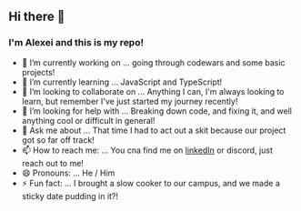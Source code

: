 ## Hi there 👋

<!--
**alexei-garrow/alexei-garrow** is a ✨ _special_ ✨ repository because its `README.md` (this file) appears on your GitHub profile.

Here are some ideas to get you started: -->

### I'm Alexei and this is my repo!

- 🔭 I’m currently working on ... going through codewars and some basic projects!
- 🌱 I’m currently learning ... JavaScript and TypeScript!
- 👯 I’m looking to collaborate on ... Anything I can, I'm always looking to learn, but remember I've just started my journey recently!
- 🤔 I’m looking for help with ... Breaking down code, and fixing it, and well anything cool or difficult in general!
- 💬 Ask me about ... That time I had to act out a skit because our project got so far off track!
- 📫 How to reach me: ... You cna find me on [linkedIn](https://www.linkedin.com/in/alexi-garrow-3916ba316)
 or discord, just reach out to me! 
- 😄 Pronouns: ... He / Him
- ⚡ Fun fact: ... I brought a slow cooker to our campus, and we made a sticky date pudding in it?!

